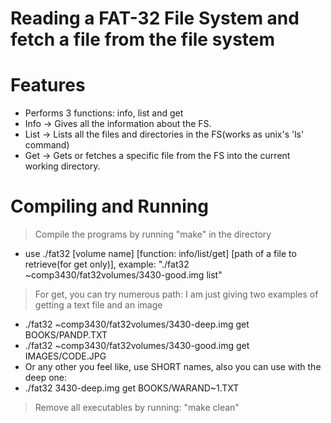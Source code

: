 # Reading a FAT-32 File System and fetch a file from the file system

# Features

- Performs 3 functions: info, list and get
- Info -> Gives all the information about the FS.
- List -> Lists all the files and directories in the FS(works as unix's 'ls' command)
- Get -> Gets or fetches a specific file from the FS into the current working directory. 

# Compiling and Running

> Compile the programs by running "make" in the directory

 - use ./fat32 [volume name] [function: info/list/get] [path of a file to retrieve(for get only)], 
 example: "./fat32 ~comp3430/fat32volumes/3430-good.img list"

> For get, you can try numerous path: I am just giving two examples of getting a text file and an image
 -  ./fat32 ~comp3430/fat32volumes/3430-deep.img get BOOKS/PANDP.TXT
 -  ./fat32 ~comp3430/fat32volumes/3430-good.img get IMAGES/CODE.JPG
 - Or any other you feel like, use SHORT names, also you can use with the deep one:
 - ./fat32 3430-deep.img get BOOKS/WARAND~1.TXT 

> Remove all executables by running: "make clean" 
